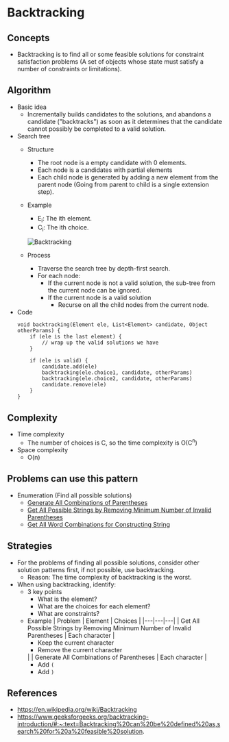 # Backtracking

## Concepts
- Backtracking is to find all or some feasible solutions for constraint satisfaction problems (A set of objects whose state must satisfy a number of constraints or limitations).

## Algorithm
- Basic idea
   - Incrementally builds candidates to the solutions, and abandons a candidate ("backtracks") as soon as it determines that the candidate cannot possibly be completed to a valid solution.
- Search tree
   - Structure
      - The root node is a empty candidate with 0 elements.
      - Each node is a candidates with partial elements 
      - Each child node is generated by adding a new element from the parent node (Going from parent to child is a single extension step).
   - Example
      - E<sub>i</sub>: The ith element.
      - C<sub>i</sub>: The ith choice.
   
     ![Backtracking](https://user-images.githubusercontent.com/8989447/117559094-a6a21380-b03f-11eb-9cd0-7e7c90a45b90.png)
   - Process
      - Traverse the search tree by depth-first search.
      - For each node:
         - If the current node is not a valid solution, the sub-tree from the current node can be ignored.
         - If the current node is a valid solution
            - Recurse on all the child nodes from the current node.
- Code
  ```
  void backtracking(Element ele, List<Element> candidate, Object otherParams) {
      if (ele is the last element) {
          // wrap up the valid solutions we have
      } 
      
      if (ele is valid) {
          candidate.add(ele)
          backtracking(ele.choice1, candidate, otherParams)
          backtracking(ele.choice2, candidate, otherParams)
          candidate.remove(ele)
      }
  }
  ```

## Complexity
- Time complexity
   - The number of choices is C, so the time complexity is O(C<sup>n</sup>)
- Space complexity
   - O(n)

## Problems can use this pattern
- Enumeration (Find all possible solutions)
   - [Generate All Combinations of Parentheses]()
   - [Get All Possible Strings by Removing Minimum Number of Invalid Parentheses]()
   - [Get All Word Combinations for Constructing String]()

## Strategies
- For the problems of finding all possible solutions, consider other solution patterns first, if not possible, use backtracking.
   - Reason: The time complexity of backtracking is the worst.
- When using backtracking, identify:
   - 3 key points
      - What is the element?
      - What are the choices for each element?
      - What are constraints?
   - Example
     | Problem | Element | Choices |
     |---|---|---|
     | Get All Possible Strings by Removing Minimum Number of Invalid Parentheses | Each character | <ul><li>Keep the current character<li>Remove the current character</ul> |
     | Generate All Combinations of Parentheses | Each character | <ul><li>Add `(`<li>Add `)`</ul>

## References
- https://en.wikipedia.org/wiki/Backtracking
- https://www.geeksforgeeks.org/backtracking-introduction/#:~:text=Backtracking%20can%20be%20defined%20as,search%20for%20a%20feasible%20solution.
